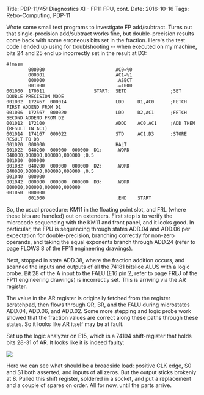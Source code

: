Title: PDP-11/45: Diagnostics XI - FP11 FPU, cont.
Date: 2016-10-16
Tags: Retro-Computing, PDP-11

Wrote some small test programs to investigate FP add/subtract.  Turns out that single-precision add/subtract
works fine, but double-precision results come back with some erroneous bits set in the fraction.
Here's the test code I ended up using for troublshooting -- when executed on my machine, bits 24 and 25
end up incorrectly set in the result at D3:

    #!masm
            000000                          AC0=%0
            000001                          AC1=%1
            000000                          .ASECT
            001000                          .=1000
    001000  170011                  START:  SETD                ;SET DOUBLE PRECISION MODE
    001002  172467  000014                  LDD     D1,AC0      ;FETCH FIRST ADDEND FROM D1
    001006  172567  000020                  LDD     D2,AC1      ;FETCH SECOND ADDEND FROM D2
    001012  172100                          ADDD    AC0,AC1     ;ADD THEM (RESULT IN AC1)
    001014  174167  000022                  STD     AC1,D3      ;STORE RESULT TO D3
    001020  000000                          HALT
    001022  040200  000000  000000  D1:     .WORD   040000,000000,000000,000000 ;0.5
    001030  000000
    001032  040200  000000  000000  D2:     .WORD   040000,000000,000000,000000 ;0.5
    001040  000000
    001042  000000  000000  000000  D3:     .WORD   000000,000000,000000,000000
    001050  000000
            001000                          .END    START

So, the usual procedure: KM11 in the floating point slot, and FRL (where these bits are handled) out on
extenders.  First step is to verify the microcode sequencing with the KM11 and front panel, and it looks good.
In particular, the FPU is sequencing through states ADD.04 and ADD.06 per expectation for double-precision, 
branching correctly for non-zero operands, and taking the equal exponents branch through ADD.24 (refer to
page FLOWS 8 of the FP11 engineering drawings).

Next, stopped in state ADD.38, where the fraction addition occurs, and scanned the inputs and outputs of
all the 74181 bitslice ALUS with a logic probe. Bit 28 of the A input to the FALU (E16 pin 2, refer to page
FRLJ of the FP11 engineering drawings) is incorrectly set.  This is arriving via the AR register.

The value in the AR register is originally fetched from the register scratchpad, then flows through QR, BR,
and the FALU during microstates ADD.04, ADD.06, and ADD.02.  Some more stepping and logic probe work showed
that the fraction values are correct along these paths through these states.  So it looks like AR itself
may be at fault.

Set up the logic analyzer on E15, which is a 74194 shift-register that holds bits 28-31 of AR.  It looks
like it is indeed faulty:

<img src='/images/pdp11/bad-ar.jpg'/>

Here we can see what should be a broadside load: positive CLK edge, S0 and S1 both asserted, and inputs of
all zeros.  But the output sticks brokenly at 8.  Pulled this shift register, soldered in a socket, and put
a replacement and a couple of spares on order.  All for now, until the parts arrive.

